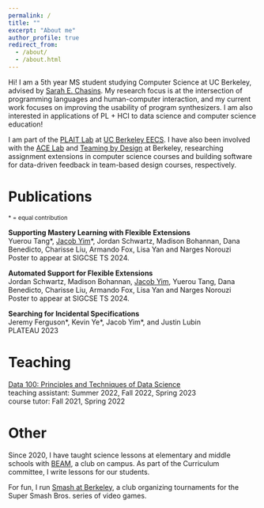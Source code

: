 ```yaml
---
permalink: /
title: ""
excerpt: "About me"
author_profile: true
redirect_from: 
  - /about/
  - /about.html
---
```


Hi! I am a 5th year MS student studying Computer Science at UC Berkeley, advised by [Sarah E. Chasins](https://schasins.com/). My research focus is at the intersection of programming languages and human-computer interaction, and my current work focuses on improving the usability of program synthesizers. I am also interested in applications of PL + HCI to data science and computer science education!

I am part of the [PLAIT Lab](https://plait-lab.org/) at [UC Berkeley EECS](https://eecs.berkeley.edu/). I have also been involved with the [ACE Lab](https://acelab.berkeley.edu/) and [Teaming by Design](https://www.teamingxdesign.com/) at Berkeley, researching assignment extensions in computer science courses and building software for data-driven feedback in team-based design courses, respectively.

Publications
=====
<sup>\* = equal contribution</sup>

__Supporting Mastery Learning with Flexible Extensions__ \
Yuerou Tang\*, <ins>Jacob Yim</ins>\*, Jordan Schwartz, Madison Bohannan, Dana Benedicto, Charisse Liu, Armando Fox, Lisa Yan and Narges Norouzi \
Poster to appear at SIGCSE TS 2024.

__Automated Support for Flexible Extensions__ \
Jordan Schwartz, Madison Bohannan, <ins>Jacob Yim</ins>, Yuerou Tang, Dana Benedicto, Charisse Liu, Armando Fox, Lisa Yan and Narges Norouzi \
Poster to appear at SIGCSE TS 2024.

__Searching for Incidental Specifications__ \
Jeremy Ferguson\*, Kevin Ye\*, Jacob Yim\*, and Justin Lubin \
PLATEAU 2023

Teaching
=====
[Data 100: Principles and Techniques of Data Science](https://ds100.org) \
teaching assistant: Summer 2022, Fall 2022, Spring 2023 \
course tutor: Fall 2021, Spring 2022

Other
=====
Since 2020, I have taught science lessons at elementary and middle schools with [BEAM](https://beam.berkeley.edu), a club on campus. As part of the Curriculum committee, I write lessons for our students.

For fun, I run [Smash at Berkeley](https://smash.berkeley.edu), a club organizing tournaments for the Super Smash Bros. series of video games.